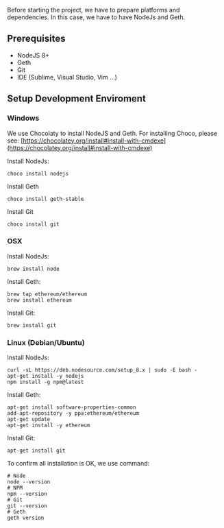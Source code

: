 Before starting the project, we have to prepare platforms and dependencies. In this case, we have to have NodeJs and Geth.
## Prerequisites
- NodeJS 8+
- Geth
- Git
- IDE (Sublime, Visual Studio, Vim ...)

## Setup Development Enviroment
### Windows
We use Chocolaty to install NodeJS and Geth. For installing Choco, please see: [https://chocolatey.org/install#install-with-cmdexe](https://chocolatey.org/install#install-with-cmdexe)

Install NodeJs:
```
choco install nodejs
```
Install Geth
```
choco install geth-stable
```
Install Git
```
choco install git
```

### OSX
Install NodeJs:
```
brew install node
```
Install Geth:
```
brew tap ethereum/ethereum
brew install ethereum
```
Install Git:
```
brew install git
```

### Linux (Debian/Ubuntu)

Install NodeJs:
```
curl -sL https://deb.nodesource.com/setup_8.x | sudo -E bash -
apt-get install -y nodejs
npm install -g npm@latest
```
Install Geth:
```
apt-get install software-properties-common
add-apt-repository -y ppa:ethereum/ethereum
apt-get update
apt-get install -y ethereum
```
Install Git:
```
apt-get install git
```

To confirm all installation is OK, we use command:
```
# Node
node --version
# NPM
npm --version
# Git
git --version
# Geth
geth version
```
